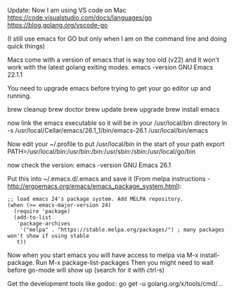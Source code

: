 Update:
Now I am using VS code on Mac https://code.visualstudio.com/docs/languages/go
https://blog.golang.org/vscode-go

(I still use emacs for GO but only when I am on the command line and doing quick things) 

Macs come with a version of emacs that is way too old (v22) and it won't work with the latest golang exiting modes.
emacs -version
GNU Emacs 22.1.1


You need to upgrade emacs before trying to get your go editor up and running.

brew cleanup
brew doctor
brew update
brew upgrade
brew install emacs

now link the emacs executable so it will be in your /usr/local/bin directory
ln -s /usr/local/Cellar/emacs/26.1_1/bin/emacs-26.1 /usr/local/bin/emacs

Now edit your ~/.profile to put /usr/local/bin in the start of your path
export PATH=/usr/local/bin:/usr/bin:/bin:/usr/sbin:/sbin:/usr/local/go/bin

now check the version:
emacs -version
GNU Emacs 26.1


Put this into ~/.emacs.d/.emacs and save it (From melpa instructions - http://ergoemacs.org/emacs/emacs_package_system.html):
```
;; load emacs 24's package system. Add MELPA repository.
(when (>= emacs-major-version 24)
  (require 'package)
  (add-to-list
   'package-archives
    '("melpa" . "https://stable.melpa.org/packages/") ; many packages won't show if using stable
   t))
```
Now when you start emacs you will have access to melpa via M-x install-package.
Run M-x package-list-packages
Then you might need to wait before go-mode will show up (search for it with ctrl-s)

Get the development tools like godoc:
go get -u golang.org/x/tools/cmd/...
